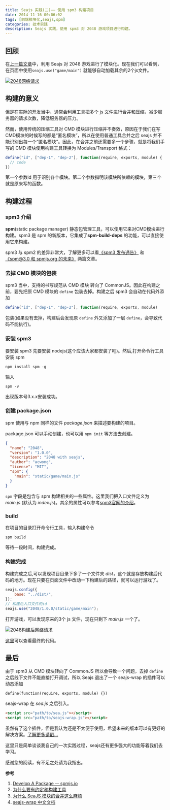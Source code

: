 ```yaml
---
title: Seajs 实践(二)—— 使用 spm3 构建项目
date: 2014-11-16 00:06:02
tags: [前端模块化,seajs,spm]
categories: 技术实践
description: Seajs 实践，使用 spm3 对 2048 游戏项目进行构建。
---
```


## 回顾

在[上一篇文章](http://blog.acwong.org/2014/11/15/2048-with-seajs/)中，利用 Seajs 对 2048 游戏进行了模块化。现在我们可以看到，在页面中使用`seajs.use("game/main")` 就能够自动加载其余的2个js文件。

[![2048网络请求](https://acwong-blog.oss-cn-shenzhen.aliyuncs.com/2048s-network.PNG)](https://acwong-blog.oss-cn-shenzhen.aliyuncs.com/2048s-network.PNG)

## 构建的意义

但是在实际的开发当中，通常会利用工具把多个 js 文件进行合并和压缩，减少服务器的请求次数，降低服务器的压力。

然而，使用传统的压缩工具对 CMD 模块进行压缩并不奏效，原因在于我们在写CMD模块的时候写的都是“匿名模块”，所以在使用普通工具合并之后 seajs 并不能识别出每一个“匿名模块”。因此，在合并之前还需要多一个步骤，就是将我们手写的 CMD 模块使用构建工具转换为 Modules/Transport 格式：

```javascript
define("id", ["dep-1", "dep-2"], function(require, exports, module) {
  // code
})
```

第一个参数id 用于识别各个模块。第二个参数指明该模块所依赖的模块，第三个就是原来写的函数。

## 构建过程

### spm3 介绍

**spm**(static package manager) 静态包管理工具，可以使用它来对CMD模块进行构建。spm3 是 spm 的新版本，它集成了**spm-build-deps** 的功能，可以直接使用它来构建。

spm3 与 spm2 的差异非常大，了解更多可以看[《spm3 发布通告》](https://github.com/spmjs/spm/issues/819) 和 [《spm@3.0 和 spmjs.org 的未来》](https://github.com/spmjs/spm/issues/718) 两篇文章。

### 去掉 CMD 模块的包装

spm3 当中，支持的书写规范从 CMD 模块 转向了 CommonJS。因此在构建之前，要先把原 CMD 模块的 `define` 包装去掉。构建之后 spm3 会自动在代码外添加

```javascript
define("id", ["dep-1", "dep-2"], function(require, exports, module)
```

包装(如果没有去掉，构建后会发现原 `define` 外又添加了一层 `define`，会导致代码不能执行)。

### 安装 spm3

要安装 spm3 先要安装 nodejs(这个应该大家都安装了吧)。然后,打开命令行工具安装 spm

```
npm install spm -g
```

输入
 
```
spm -v
```

出现版本号3.x.x安装成功。

### 创建 package.json

spm 使用与 npm 同样的文件 *package.json* 来描述要构建的项目。

package.json 可以手动创建，也可以用 `npm init` 等方法去创建。

```json
{
  "name": "2048",
  "version": "1.0.0",
  "description": "2048 with seajs",
  "author": "acwong",
  "license": "MIT",
  "spm": {
    "main": "static/game/main.js"
  }
}
```

`spm` 字段是包含与 spm 构建相关的一些属性。这里我们把入口文件定义为 *main.js* (默认为 *index.js*)。其余的属性可以参考[spm3官网的介绍](http://spmjs.io/documentation/package.json)。

### build

在项目的目录打开命令行工具，输入构建命令

```
spm build
```

等待一段时间，构建完成。

### 构建完成

构建完成之后,可以发现项目目录下多了一个文件夹 *dist*，这个就是存放构建后代码的地方。现在只要在页面文件中改动一下构建后的路径，就可以运行游戏了。

```javascript
seajs.config({
    base: "../dist/",
});
// 构建后入口文件的id
seajs.use("2048/1.0.0/static/game/main");
```

打开游戏，可以发现原来的3个 js 文件，现在只剩下 *main.js* 一个了。

[![2048构建后网络请求](https://acwong-blog.oss-cn-shenzhen.aliyuncs.com/2048ss-network.PNG)](https://acwong-blog.oss-cn-shenzhen.aliyuncs.com/2048ss-network.PNG)

[这里](https://github.com/acwong00/blog-demo-code/tree/master/seajs-2048/2048-with-seajs-and-spm3)可以查看最终的代码。

## 最后

由于 spm3 从 CMD 模块转向了 CommonJS 所以会导致一个问题，去掉 `define` 之后线下文件不能直接打开调试，所以 Seajs 退出了一个 seajs-wrap 的插件可以动态添加
 
```
define(function(require, exports, module) {})
``` 

seajs-wrap 在 *sea.js* 之后引入。

```html
<script src="path/to/sea.js"></script>
<script src="path/to/seajs-wrap.js"></script>
```

虽然有了这个插件，但是我认为还是不太便于使用，希望未来的版本可以有更好的解决方案。[了解更多请戳...](https://github.com/seajs/seajs-wrap)

这里只是简单谈谈我自己的一次实践过程，seajs还有更多强大的功能等着我们去学习。

感谢您的阅读，有不足之处请为我指出。

**参考**

1. [Develop A Package -- spmjs.io](http://spmjs.io/documentation/develop-a-package)
2. [为什么要有约定和构建工具](https://github.com/seajs/seajs/issues/426)
3. [为什么 SeaJS 模块的合并这么麻烦](http://chaoskeh.com/blog/why-its-hard-to-combo-seajs-modules.html)
4. [seajs-wrap 中文文档](https://github.com/seajs/seajs-wrap/issues/1)
